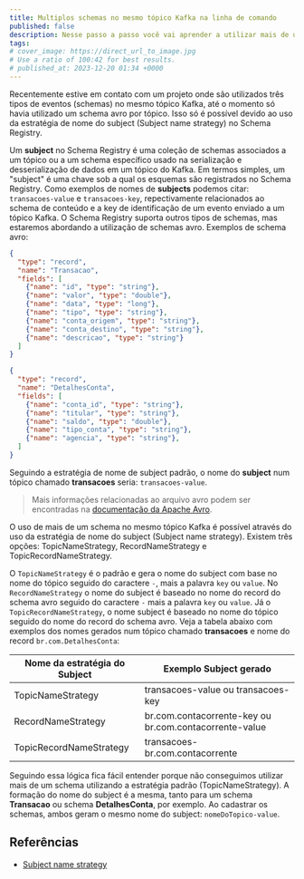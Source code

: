 ```yaml
---
title: Multiplos schemas no mesmo tópico Kafka na linha de comando 
published: false
description: Nesse passo a passo você vai aprender a utilizar mais de um schema avro num mesmo tópico Kafka
tags: 
# cover_image: https://direct_url_to_image.jpg
# Use a ratio of 100:42 for best results.
# published_at: 2023-12-20 01:34 +0000
---
```

Recentemente estive em contato com um projeto onde são utilizados três tipos de eventos (schemas) no mesmo tópico Kafka, até o momento só havia utilizado um schema avro por tópico. Isso só é possível devido ao uso da estratégia de nome do subject (Subject name strategy) no Schema Registry.

Um **subject** no Schema Registry é uma coleção de schemas associados a um tópico ou a um schema específico usado na serialização e desserialização de dados em um tópico do Kafka. Em termos simples, um "subject" é uma chave sob a qual os esquemas são registrados no Schema Registry. Como exemplos de nomes de **subjects** podemos citar: `transacoes-value` e `transacoes-key`, repectivamente relacionados ao schema de conteúdo e a key de identificação de um evento enviado a um tópico Kafka. O Schema Registry suporta outros tipos de schemas, mas estaremos abordando a utilização de schemas avro. Exemplos de schema avro:

```json
{
  "type": "record",
  "name": "Transacao",
  "fields": [
    {"name": "id", "type": "string"},
    {"name": "valor", "type": "double"},
    {"name": "data", "type": "long"},
    {"name": "tipo", "type": "string"},
    {"name": "conta_origem", "type": "string"},
    {"name": "conta_destino", "type": "string"},
    {"name": "descricao", "type": "string"}
  ]
}
```

```json
{
  "type": "record",
  "name": "DetalhesConta",
  "fields": [
    {"name": "conta_id", "type": "string"},
    {"name": "titular", "type": "string"},
    {"name": "saldo", "type": "double"},
    {"name": "tipo_conta", "type": "string"},
    {"name": "agencia", "type": "string"},
  ]
}
```

Seguindo a estratégia de nome de subject padrão, o nome do **subject** num tópico chamado **transacoes** seria: `transacoes-value`.

> Mais informações relacionadas ao arquivo avro podem ser encontradas na [documentação da Apache Avro](https://avro.apache.org/docs/).

O uso de mais de um schema no mesmo tópico Kafka é possível através do uso da estratégia de nome do subject (Subject name strategy). Existem três opções: TopicNameStrategy, RecordNameStrategy e TopicRecordNameStrategy.

O `TopicNameStrategy` é o padrão e gera o nome do subject com base no nome do tópico seguido do caractere `-`, mais a palavra `key` ou `value`. No `RecordNameStrategy` o nome do subject é baseado no nome do record do schema avro seguido do caractere `-` mais a palavra `key` ou `value`. Já o `TopicRecordNameStrategy`, o nome subject é baseado no nome do tópico seguido do nome do record do schema avro. Veja a tabela abaixo com exemplos dos nomes gerados num tópico chamado **transacoes** e nome do record `br.com.DetalhesConta`:

| Nome da estratégia do Subject | Exemplo Subject gerado|
|-------------------------------|-----------------------|
| TopicNameStrategy             | transacoes-value ou transacoes-key|
| RecordNameStrategy            | br.com.contacorrente-key ou br.com.contacorrente-value|
| TopicRecordNameStrategy       | transacoes-br.com.contacorrente|

Seguindo essa lógica fica fácil entender porque não conseguimos utilizar mais de um schema utilizando a estratégia padrão (TopicNameStrategy). A formação do nome do subject é a mesma, tanto para um schema **Transacao** ou schema **DetalhesConta**, por exemplo. Ao cadastrar os schemas, ambos geram o mesmo nome do subject: `nomeDoTopico-value`.

## Referências
- [Subject name strategy](https://docs.confluent.io/platform/current/schema-registry/fundamentals/serdes-develop/index.html#subject-name-strategy)
